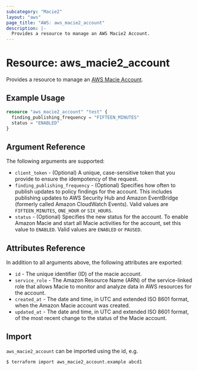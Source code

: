 ```yaml
---
subcategory: "Macie2"
layout: "aws"
page_title: "AWS: aws_macie2_account"
description: |-
  Provides a resource to manage an AWS Macie2 Account.
---
```


# Resource: aws_macie2_account

Provides a resource to manage an [AWS Macie Account](https://docs.aws.amazon.com/macie/latest/APIReference/macie.html).

## Example Usage

```terraform
resource "aws_macie2_account" "test" {
  finding_publishing_frequency = "FIFTEEN_MINUTES"
  status = "ENABLED"
}
```

## Argument Reference

The following arguments are supported:

* `client_token` - (Optional) A unique, case-sensitive token that you provide to ensure the idempotency of the request.
* `finding_publishing_frequency` -  (Optional) Specifies how often to publish updates to policy findings for the account. This includes publishing updates to AWS Security Hub and Amazon EventBridge (formerly called Amazon CloudWatch Events). Valid values are `FIFTEEN_MINUTES`, `ONE_HOUR` or `SIX_HOURS`.
* `status` - (Optional) Specifies the new status for the account. To enable Amazon Macie and start all Macie activities for the account, set this value to `ENABLED`. Valid values are `ENABLED` or `PAUSED`.

## Attributes Reference

In addition to all arguments above, the following attributes are exported:

* `id` - The unique identifier (ID) of the macie account.
* `service_role` - The Amazon Resource Name (ARN) of the service-linked role that allows Macie to monitor and analyze data in AWS resources for the account.
* `created_at` - The date and time, in UTC and extended ISO 8601 format, when the Amazon Macie account was created.
* `updated_at` - The date and time, in UTC and extended ISO 8601 format, of the most recent change to the status of the Macie account.

## Import

`aws_macie2_account` can be imported using the id, e.g.

```
$ terraform import aws_macie2_account.example abcd1
```
